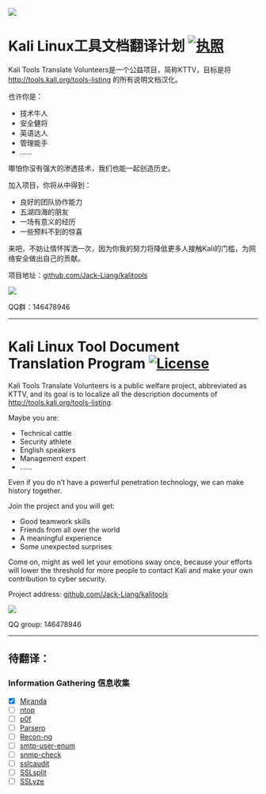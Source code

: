 ![](https://socialify.git.ci/Jack-Liang/kalitools/image?description=1&descriptionEditable=Kali%20Linux%E5%B7%A5%E5%85%B7%E6%96%87%E6%A1%A3%E7%BF%BB%E8%AF%91%E8%AE%A1%E5%88%92&font=Bitter&forks=1&issues=1&logo=https%3A%2F%2Ftools.kali.org%2Fwp-content%2Fuploads%2F2015%2F12%2Ftools-logo-1.png&pattern=Circuit%20Board&stargazers=1&theme=Light)

# Kali Linux工具文档翻译计划 [![执照](https://img.shields.io/github/license/mashape/apistatus.svg)](http://shields.io/)

Kali Tools Translate Volunteers是一个公益项目，简称KTTV，目标是将 http://tools.kali.org/tools-listing 的所有说明文档汉化。

也许你是：

- 技术牛人
- 安全健将
- 英语达人
- 管理能手
- ……

哪怕你没有强大的渗透技术，我们也能一起创造历史。

加入项目，你将从中得到：

- 良好的团队协作能力
- 五湖四海的朋友
- 一场有意义的经历
- 一些预料不到的惊喜

来吧，不妨让情怀挥洒一次，因为你我的努力将降低更多人接触Kali的门槛，为网络安全做出自己的贡献。

项目地址：[github.com/Jack-Liang/kalitools](https://github.com/Jack-Liang/kalitools)

![](https://qun.qq.com/qrcode/index?data=https%3A%2F%2Fqm.qq.com%2Fcgi-bin%2Fqm%2Fqr%3Fk%3Du4Nc8IC-YGkYOPOK7uVWuXIbrB0syaog%26jump_from%3Dwebapi%26qr%3D1)

QQ群：146478946

---

# Kali Linux Tool Document Translation Program [![License](https://img.shields.io/github/license/mashape/apistatus.svg)](http://shields.io/)

Kali Tools Translate Volunteers is a public welfare project, abbreviated as KTTV, and its goal is to localize all the description documents of http://tools.kali.org/tools-listing.

Maybe you are:

- Technical cattle
- Security athlete
- English speakers
- Management expert
- ......

Even if you do n’t have a powerful penetration technology, we can make history together.

Join the project and you will get:

- Good teamwork skills
- Friends from all over the world
- A meaningful experience
- Some unexpected surprises

Come on, might as well let your emotions sway once, because your efforts will lower the threshold for more people to contact Kali and make your own contribution to cyber security.

Project address: [github.com/Jack-Liang/kalitools](https://github.com/Jack-Liang/kalitools)

![](https://qun.qq.com/qrcode/index?data=https%3A%2F%2Fqm.qq.com%2Fcgi-bin%2Fqm%2Fqr%3Fk%3Du4Nc8IC-YGkYOPOK7uVWuXIbrB0syaog%26jump_from%3Dwebapi%26qr%3D1)

QQ group: 146478946

---

## 待翻译：

### Information Gathering 信息收集

- [X] [Miranda](https://tools.kali.org/information-gathering/miranda)
- [ ] [ntop](https://tools.kali.org/information-gathering/ntop)
- [ ] [p0f](https://tools.kali.org/information-gathering/p0f)
- [ ] [Parsero](https://tools.kali.org/information-gathering/parsero)
- [ ] [Recon-ng](https://tools.kali.org/information-gathering/recon-ng)
- [ ] [smtp-user-enum](https://tools.kali.org/information-gathering/smtp-user-enum)
- [ ] [snmp-check](https://tools.kali.org/information-gathering/snmp-check)
- [ ] [sslcaudit](https://tools.kali.org/information-gathering/sslcaudit)
- [ ] [SSLsplit](https://tools.kali.org/information-gathering/sslsplit)
- [ ] [SSLyze](https://tools.kali.org/information-gathering/sslyze)
